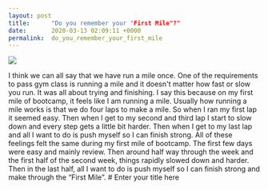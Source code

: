 ```yaml
---
layout: post
title:      "Do you remember your "First Mile"?"
date:       2020-03-13 02:09:11 +0000
permalink:  do_you_remember_your_first_mile
---
```



![](https://images.squarespace-cdn.com/content/v1/590a76a3414fb5faa9436eab/1554235107217-4XW2HZRG66736XSWGVET/ke17ZwdGBToddI8pDm48kAogxgNTP3kj41ocCgUm26UUqsxRUqqbr1mOJYKfIPR7LoDQ9mXPOjoJoqy81S2I8N_N4V1vUb5AoIIIbLZhVYxCRW4BPu10St3TBAUQYVKcw01IzvvksYOL1Plq6LSZ0iGPtgRr9DxQgOjqfV89I-G0YszB21Degpdbje0PB6e-/trackandfield1.jpg?format=1500w)

I think we can all say that we have run a mile once. One of the requirements to pass gym class is running a mile and it doesn't matter how fast or slow you run. It was all about trying and finishing. I say this because on my first mile of bootcamp, it feels like I am running a mile. Usually how running a mile works is that we do four laps to make a mile. So when I ran my first lap it seemed easy. Then when I get to my second and third lap I start to slow down and every step gets a little bit harder. Then when I get to my last lap and all I want to do is push myself so I can finish strong. All of these feelings felt the same during my first mile of bootcamp. The first few days were easy and mainly review. Then around half way through the week and the first half of the second week, things rapidly slowed down and harder. Then in the last half, all I want to do is push myself so I can finish strong and make through the “First Mile”. # Enter your title here


